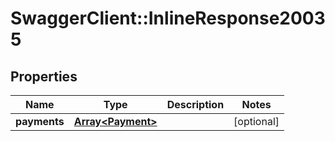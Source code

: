 # SwaggerClient::InlineResponse20035

## Properties
Name | Type | Description | Notes
------------ | ------------- | ------------- | -------------
**payments** | [**Array&lt;Payment&gt;**](Payment.md) |  | [optional] 


